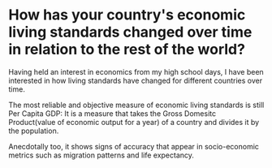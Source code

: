 # How has your country's economic living standards changed over time in relation to the rest of the world?
Having held an interest in economics from my high school days, I have been interested in how living standards have changed for different countries over time. 


The most reliable and objective measure of economic living standards is still Per Capita GDP:
  It is a measure that takes the Gross Domesitc Product(value of economic output for a year) of a country and divides it by the population.

Anecdotally too, it shows signs of accuracy that appear in socio-economic metrics such as migration patterns and life expectancy.
  
